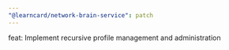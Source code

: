 ```yaml
---
"@learncard/network-brain-service": patch
---
```


feat: Implement recursive profile management and administration
